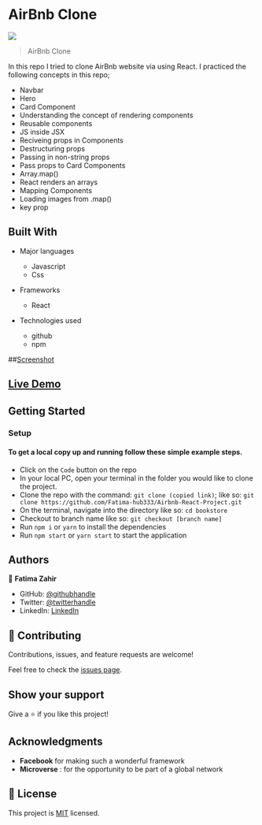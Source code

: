# AirBnb Clone

![](https://img.shields.io/badge/AirBnbClone-blueviolet)


> AirBnb Clone

In this repo I tried to clone AirBnb website via using React. I practiced the following concepts in this repo;
- Navbar
- Hero
- Card Component
- Understanding the concept of rendering components
- Reusable components
- JS inside JSX
- Reciveing props in Components
- Destructuring props
- Passing in non-string props
- Pass props to Card Components
- Array.map()
- React renders an arrays
- Mapping Components
- Loading images from .map()
- key prop


## Built With

- Major languages
  - Javascript
  - Css

- Frameworks
  - React 

- Technologies used
  - github
  - npm

##[Screenshot](images/AirBnb.png)
## [Live Demo](https://creative-pothos-114b4e.netlify.app/)

## Getting Started

### Setup

#### To get a local copy up and running follow these simple example steps.

- Click on the `Code` button on the repo
- In your local PC, open your terminal in the folder you would like to clone the project.
- Clone the repo with the command: `git clone (copied link)`; like so: `git clone https://github.com/Fatima-hub333/Airbnb-React-Project.git`
- On the terminal, navigate into the directory like so: `cd bookstore`
- Checkout to branch name like so: `git checkout [branch name]`
- Run `npm i` or `yarn` to install the dependencies
- Run `npm start` or `yarn start` to start the application

## Authors

👤 **Fatima Zahir**

- GitHub: [@githubhandle](https://github.com/Fatima-hub333)
- Twitter: [@twitterhandle](https://twitter.com/Fatima_developr)
- LinkedIn: [LinkedIn](https://www.linkedin.com/in/fatimaa-zahir/)

## 🤝 Contributing

Contributions, issues, and feature requests are welcome!

Feel free to check the [issues page](https://github.com/Fatima-hub333/Airbnb-React-Project/issues).

## Show your support

Give a ⭐️ if you like this project!

## Acknowledgments

- **Facebook** for making such a wonderful framework
- **Microverse** : for the opportunity to be part of a global network

## 📝 License

This project is [MIT](./MIT.md) licensed.
